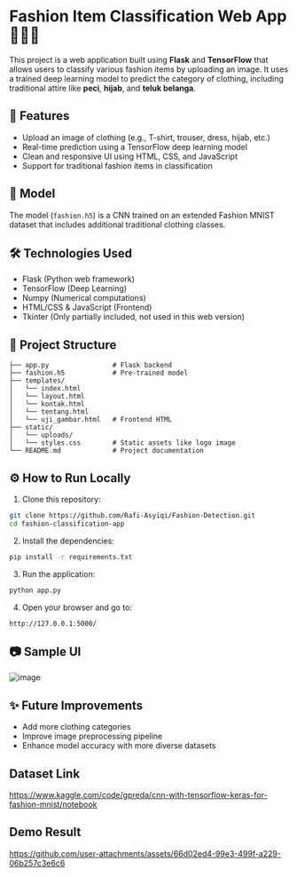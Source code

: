 # Fashion Item Classification Web App 👕👖🧥

This project is a web application built using **Flask** and **TensorFlow** that allows users to classify various fashion items by uploading an image. It uses a trained deep learning model to predict the category of clothing, including traditional attire like **peci**, **hijab**, and **teluk belanga**.

## 🚀 Features
- Upload an image of clothing (e.g., T-shirt, trouser, dress, hijab, etc.)
- Real-time prediction using a TensorFlow deep learning model
- Clean and responsive UI using HTML, CSS, and JavaScript
- Support for traditional fashion items in classification

## 🧠 Model
The model (`fashion.h5`) is a CNN trained on an extended Fashion MNIST dataset that includes additional traditional clothing classes.

## 🛠 Technologies Used
- Flask (Python web framework)
- TensorFlow (Deep Learning)
- Numpy (Numerical computations)
- HTML/CSS & JavaScript (Frontend)
- Tkinter (Only partially included, not used in this web version)

## 📁 Project Structure
```
├── app.py                # Flask backend
├── fashion.h5            # Pre-trained model
├── templates/
│   └── index.html
│   └── layout.html
│   └── kontak.html
│   └── tentang.html
│   └── uji_gambar.html   # Frontend HTML
├── static/
│   └── uploads/
│   └── styles.css        # Static assets like logo image
└── README.md             # Project documentation
```

## ⚙️ How to Run Locally
1. Clone this repository:
```bash
git clone https://github.com/Rafi-Asyiqi/Fashion-Detection.git
cd fashion-classification-app
```

2. Install the dependencies:
```bash
pip install -r requirements.txt
```

3. Run the application:
```bash
python app.py
```

4. Open your browser and go to:
```
http://127.0.0.1:5000/
```

## 📷 Sample UI
![image](https://github.com/user-attachments/assets/88956195-3db5-4cb8-be2c-92d4cb654c51)



## ✨ Future Improvements
- Add more clothing categories
- Improve image preprocessing pipeline
- Enhance model accuracy with more diverse datasets



## Dataset Link
https://www.kaggle.com/code/gpreda/cnn-with-tensorflow-keras-for-fashion-mnist/notebook

## Demo Result

https://github.com/user-attachments/assets/66d02ed4-99e3-499f-a229-06b257c3e6c6



